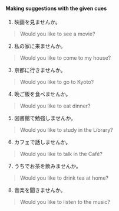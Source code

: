 #### Making suggestions with the given cues
1. 映画を見ませんか。
>Would you like to see a movie?

2. 私の家に来ませんか。
>Would you like to come to my house?

3. 京都に行きませんか。
>Would you like to go to Kyoto?

4. 晩ご飯を食べませんか。
>Would you like to eat dinner?

5. 図書館で勉強しませんか。
>Would you like to study in the Library?

6. カフェで話しませんか。
>Would you like to talk in the Café?

7. うちでお茶を飲みませんか。
>Would you like to drink tea at home?

8. 音楽を聞きませんか。
>Would you like to listen to the music?